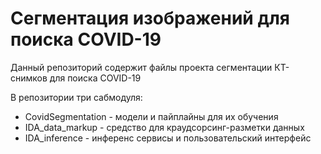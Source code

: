 # Сегментация изображений для поиска COVID-19
Данный репозиторий содержит файлы проекта сегментации КТ-снимков для поиска COVID-19

В репозитории три сабмодуля:
- CovidSegmentation - модели и пайплайны для их обучения
- IDA_data_markup - средство для краудсорсинг-разметки данных
- IDA_inference - инференс сервисы и пользовательский интерфейс